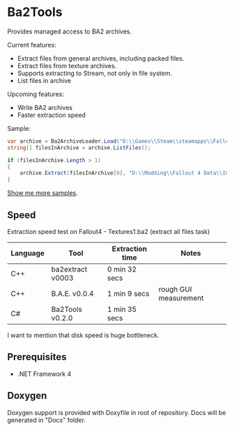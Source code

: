 # Ba2Tools

Provides managed access to BA2 archives.

Current features:
* Extract files from general archives, including packed files.
* Extract files from texture archives.
* Supports extracting to Stream, not only in file system.
* List files in archive

Upcoming features:
* Write BA2 archives
* Faster extraction speed

Sample:
```c#
var archive = Ba2ArchiveLoader.Load("D:\\Games\\Steam\\steamapps\\Fallout 4\\Data\\Fallout 4 - Interface.ba2");
string[] filesInArchive = archive.ListFiles();

if (filesInArchive.Length > 1)
{
	archive.Extract(filesInArchive[0], "D:\\Modding\\Fallout 4 Data\\Interface");
}
```

[Show me more samples](Samples/).

## Speed

Extraction speed test on Fallout4 - Textures1.ba2 (extract all files task)

| Language | Tool              | Extraction time | Notes
| -------- | ----------------- | --------------- | -----
| C++      | ba2extract v0003  | 0 min 32 secs   |
| C++      | B.A.E. v0.0.4     | 1 min 9 secs    | rough GUI measurement
| C#       | Ba2Tools v0.2.0   | 1 min 35 secs   |

I want to mention that disk speed is huge bottleneck.

## Prerequisites

* .NET Framework 4

## Doxygen

Doxygen support is provided with Doxyfile in root of repository. Docs will be generated in "Docs" folder.
